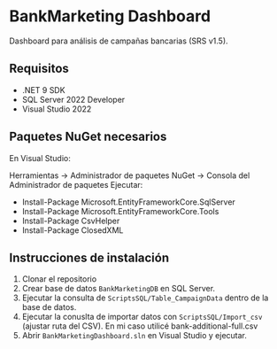 # BankMarketing Dashboard

Dashboard para análisis de campañas bancarias (SRS v1.5).

## Requisitos
- .NET 9 SDK
- SQL Server 2022 Developer
- Visual Studio 2022

## Paquetes NuGet necesarios
En Visual Studio:

Herramientas → Administrador de paquetes NuGet → Consola del Administrador de paquetes
Ejecutar:

- Install-Package Microsoft.EntityFrameworkCore.SqlServer
- Install-Package Microsoft.EntityFrameworkCore.Tools
- Install-Package CsvHelper
- Install-Package ClosedXML

## Instrucciones de instalación

1. Clonar el repositorio
3. Crear base de datos `BankMarketingDB` en SQL Server.
4. Ejecutar la consulta de `ScriptsSQL/Table_CampaignData` dentro de la base de datos.
5. Ejecutar la conuslta de importar datos con `ScriptsSQL/Import_csv` (ajustar ruta del CSV). En mi caso utilicé bank-additional-full.csv
6. Abrir `BankMarketingDashboard.sln` en Visual Studio y ejecutar.
